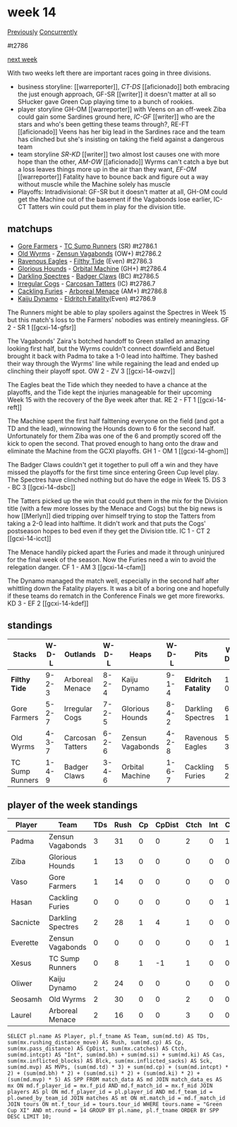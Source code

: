 # week 14

[Previously](week13)
[Concurrently](../ogiii/week09)

#t2786

[next week](week15)

With two weeks left there are important races going in three divisions.

* business storyline: [[warreporter]], *CT-DS* [[aficionado]] both embracing the just enough approach, GF-SR [[writer]] it doesn't matter at all so SHucker gave Green Cup playing time to a bunch of rookies.
* player storyline  GH-OM [[warreporter]] with Veens on an off-week Ziba could gain some Sardines ground here, *IC-GF* [[writer]] who are the stars and who's been getting these teams through?, RE-FT [[aficionado]] Veens has her big lead in the Sardines race and the team has clinched but she's insisting on taking the field against a dangerous team
* team storyline *SR-KD* [[writer]] two almost lost causes one with more hope than the other, *AM-OW* [[aficionado]] Wyrms can't catch a bye but a loss leaves things more up in the air than they want, *EF-OM* [[warreporter]] Fatality have to bounce back and figure out a way without muscle while the Machine solely has muscle
* Playoffs: Intradivisional: GF-SR but it doesn't matter at all, GH-OM could get the Machine out of the basement if the Vagabonds lose earlier, IC-CT Tatters win could put them in play for the division title.


## matchups

* [Gore Farmers](../../teams/gorefarmers) - [TC Sump Runners](../../teams/sumprunners) (SR) #t2786.1
* [Old Wyrms](../../teams/oldwyrms) - [Zensun Vagabonds](../../teams/zensunvagabonds) (OW+) #t2786.2
* [Ravenous Eagles](../../teams/ravenouseagles) - [Filthy Tide](../../teams/filthytide) (Even) #t2786.3
* [Glorious Hounds](../../teams/glorioushounds) - [Orbital Machine](../../teams/orbitalmachine) (GH+) #t2786.4
* [Darkling Spectres](../../teams/darklingspectres) - [Badger Claws](../../teams/badgerclaws) (BC) #t2786.5
* [Irregular Cogs](../../teams/irregularcogs) - [Carcosan Tatters](../../teams/carcosantatters) (IC) #t2786.7
* [Cackling Furies](../../teams/cacklingfuries) - [Arboreal Menace](../../teams/arborealmenace) (AM+) #t2786.8
* [Kaiju Dynamo](../../teams/kaijudynamo) - [Eldritch Fatality](../../teams/eldritchfatality)(Even) #t2786.9

The Runners might be able to play spoilers against the Spectres in Week 15 but this match's loss to the Farmers' nobodies was entirely meaningless. GF 2 - SR 1 [[gcxi-14-gfsr]]

The Vagabonds' Zaira's botched handoff to Green stalled an amazing looking first half, but the Wyrms couldn't connect downfield and Betuel brought it back with Padma to take a 1-0 lead into halftime. They bashed their way through the Wyrms' line while regaining the lead and ended up clinching their playoff spot. OW 2 - ZV 3 [[gcxi-14-owzv]]

The Eagles beat the Tide which they needed to have a chance at the playoffs, and the Tide kept the injuries manageable for their upcoming Week 15 with the recovery of the Bye week after that. RE 2 - FT 1 [[gcxi-14-reft]]

The Machine spent the first half falttening everyone on the field (and got a TD and the lead), winnowing the Hounds down to 6 for the second half. Unfortunately for them Ziba was one of the 6 and promptly scored off the kick to open the second. That proved enough to hang onto the draw and eliminate the Machine from the GCXI playoffs. GH 1 - OM 1 [[gcxi-14-ghom]]

The Badger Claws couldn't get it together to pull off a win and they have missed the playoffs for the first time since entering Green Cup level play. The Spectres have clinched nothing but do have the edge in Week 15.  DS 3 - BC 3 [[gcxi-14-dsbc]]

The Tatters picked up the win that could put them in the mix for the Division title (with a few more losses by the Menace and Cogs) but the big news is how [[Merlyn]] died tripping over himself trying to stop the Tatters from taking a 2-0 lead into halftime. It didn't work and that puts the Cogs' postseason hopes to bed even if they get the Division title. IC 1 - CT 2 [[gcxi-14-icct]]

The Menace handily picked apart the Furies and made it through uninjured for the final week of the season. Now the Furies need a win to avoid the relegation danger. CF 1 - AM 3 [[gcxi-14-cfam]]

The Dynamo managed the match well, especially in the second half after whittling down the Fatality players. It was a bit of a boring one and hopefully if these teams do rematch in the Conference Finals we get more fireworks. KD 3 - EF 2 [[gcxi-14-kdef]]

## standings

| Stacks | W-D-L | Outlands | W-D-L | Heaps | W-D-L | Pits | W-D-L |
|-------|-----|--|--|------|------|--|--|
| **Filthy Tide** | 9-2-3 | Arboreal Menace | 8-2-4 | Kaiju Dynamo | 9-1-4 | **Eldritch Fatality** | 11-0-3 |
| Gore Farmers | 5-2-7 | Irregular Cogs | 7-2-5 | Glorious Hounds | 8-4-2 | Darkling Spectres | 6-1-7 |
| Old Wyrms | 4-3-7 | Carcosan Tatters | 6-2-6 | Zensun Vagabonds | 4-2-8 | Ravenous Eagles | 5-3-6 |
| TC Sump Runners | 1-4-9 | Badger Claws | 3-4-6 | Orbital Machine | 1-6-7 | Cackling Furies | 5-2-7 |


## player of the week standings

| Player    | Team              | TDs  | Rush | Cp   | CpDist | Ctch | Int  | Cas  | Blck | Sck  | MVP  | SPP  |
|-----------|-------------------|------|------|------|--------|------|------|------|------|------|------|------|
| Padma    | Zensun Vagabonds  |    3 |   31 |    0 |      0 |    2 |    0 |    1 |    6 |    0 |    0 |   11 |
| Ziba     | Glorious Hounds   |    1 |   13 |    0 |      0 |    0 |    0 |    0 |    0 |    0 |    1 |    8 |
| Vaso     | Gore Farmers      |    1 |   14 |    0 |      0 |    0 |    0 |    0 |    3 |    0 |    1 |    8 |
| Hasan    | Cackling Furies   |    0 |    0 |    0 |      0 |    0 |    0 |    1 |    6 |    0 |    1 |    7 |
| Sacnicte | Darkling Spectres |    2 |   28 |    1 |      4 |    1 |    0 |    0 |    1 |    0 |    0 |    7 |
| Everette | Zensun Vagabonds  |    0 |    0 |    0 |      0 |    0 |    0 |    1 |    6 |    0 |    1 |    7 |
| Xesus    | TC Sump Runners   |    0 |    8 |    1 |     -1 |    1 |    0 |    0 |    3 |    0 |    1 |    6 |
| Oliwer   | Kaiju Dynamo      |    2 |   24 |    0 |      0 |    0 |    0 |    0 |    0 |    0 |    0 |    6 |
| Seosamh  | Old Wyrms         |    2 |   30 |    0 |      0 |    2 |    0 |    0 |    2 |    0 |    0 |    6 |
| Laurel   | Arboreal Menace   |    2 |   16 |    0 |      0 |    3 |    0 |    0 |    0 |    0 |    0 |    6 |


```
SELECT pl.name AS Player, pl.f_tname AS Team, sum(md.td) AS TDs, sum(mx.rushing_distance_move) AS Rush, sum(md.cp) AS Cp,	sum(mx.pass_distance) AS CpDist, sum(mx.catches) AS Ctch, sum(md.intcpt) AS "Int", sum(md.bh) + sum(md.si) + sum(md.ki) AS Cas, sum(mx.inflicted_blocks) AS Blck, sum(mx.inflicted_sacks) AS Sck, sum(md.mvp) AS MVPs, (sum(md.td) * 3) + sum(md.cp) + (sum(md.intcpt) * 2) + (sum(md.bh) * 2) + (sum(md.si) * 2) + (sum(md.ki) * 2) + (sum(md.mvp) * 5) AS SPP FROM match_data AS md JOIN match_data_es AS mx ON md.f_player_id = mx.f_pid AND md.f_match_id = mx.f_mid JOIN players AS pl ON md.f_player_id = pl.player_id AND md.f_team_id = pl.owned_by_team_id JOIN matches AS mt ON mt.match_id = md.f_match_id JOIN tours ON mt.f_tour_id = tours.tour_id WHERE tours.name = "Green Cup XI" AND mt.round = 14 GROUP BY pl.name, pl.f_tname ORDER BY SPP DESC LIMIT 10;
```
